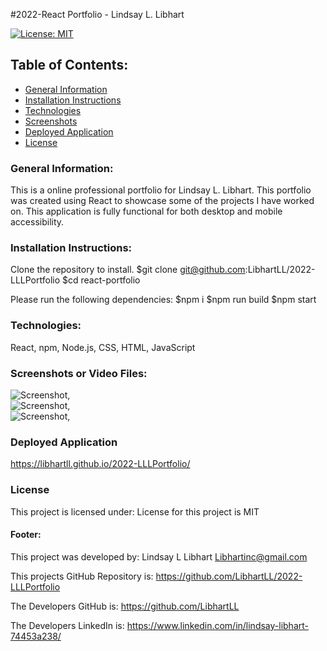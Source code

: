 #2022-React Portfolio - Lindsay L. Libhart

[![License: MIT](https://img.shields.io/badge/License-MIT-yellow.svg)](https://opensource.org/licenses/MIT)

## Table of Contents:
* [General Information](#general)
* [Installation Instructions](#installation)
* [Technologies](#technologies)
* [Screenshots](#screenshots)
* [Deployed Application](#deployedapplication)
* [License](#license)

### General Information:
This is a online professional portfolio for Lindsay L. Libhart.  This portfolio was created using React to showcase some of the projects I have worked on.  This application is fully functional for both desktop and mobile accessibility.

### Installation Instructions:
Clone the repository to install. 
$git clone git@github.com:LibhartLL/2022-LLLPortfolio
$cd react-portfolio

Please run the following dependencies:
$npm i
$npm run build
$npm start
### Technologies:
React, npm, Node.js, CSS, HTML, JavaScript
### Screenshots or Video Files:

![Screenshot](/images/screeshot1.jpg),
<br>
![Screenshot](/images/screenshot2.jpg),
<br>
![Screenshot](/images/screenshot3.jpg),


### Deployed Application
https://libhartll.github.io/2022-LLLPortfolio/


### License
This project is licensed under:
License for this project is MIT

#### Footer:
This project was developed by:
Lindsay L Libhart
Libhartinc@gmail.com

This projects GitHub Repository is:
https://github.com/LibhartLL/2022-LLLPortfolio

The Developers GitHub is:
https://github.com/LibhartLL

The Developers LinkedIn is:
https://www.linkedin.com/in/lindsay-libhart-74453a238/